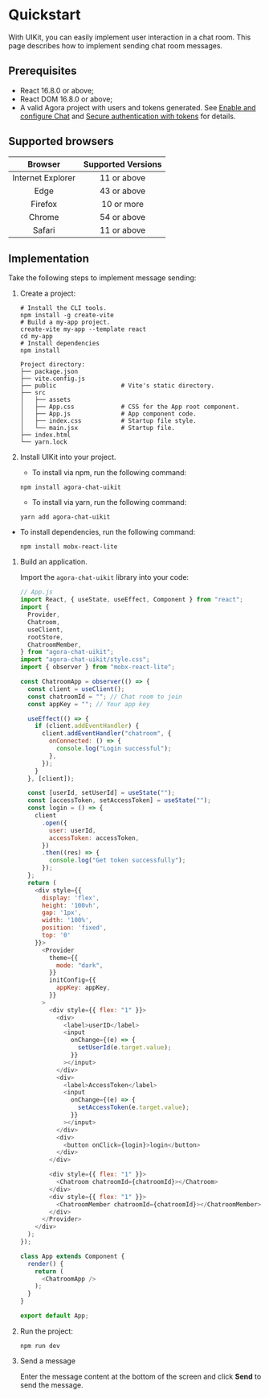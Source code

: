# Quickstart

With UIKit, you can easily implement user interaction in a chat room. This page describes how to implement sending chat room messages.

## Prerequisites

- React 16.8.0 or above;
- React DOM 16.8.0 or above;
- A valid Agora project with users and tokens generated. See [Enable and configure Chat](https://docs.agora.io/en/agora-chat/get-started/enable) and [Secure authentication with tokens](https://docs.agora.io/en/agora-chat/develop/authentication) for details. 

## Supported browsers

| Browser | Supported Versions |
|:---:|:---:|
| Internet Explorer | 11 or above |
| Edge | 43 or above |
| Firefox | 10 or more |
| Chrome | 54 or above |
| Safari | 11 or above |

## Implementation

Take the following steps to implement message sending:

1. Create a project:

    ```
    # Install the CLI tools.
    npm install -g create-vite
    # Build a my-app project.
    create-vite my-app --template react 
    cd my-app
    # Install dependencies
    npm install
    ```

    ```
    Project directory:
    ├── package.json
    ├── vite.config.js  
    ├── public                  # Vite's static directory.
    ├── src
    │   ├── assets
    │   ├── App.css             # CSS for the App root component.
    │   ├── App.js              # App component code.
    │   ├── index.css           # Startup file style.
    │   └── main.jsx            # Startup file.
    ├── index.html
    └── yarn.lock
    ```

1. Install UIKit into your project.

   - To install via npm, run the following command:

    ```
    npm install agora-chat-uikit
    ```
   
   - To install via yarn, run the following command:

    ```
    yarn add agora-chat-uikit
    ```

  - To install dependencies, run the following command:

    ```
    npm install mobx-react-lite
    ```
   
1. Build an application.

   Import the `agora-chat-uikit` library into your code:

    ```javascript
    // App.js
    import React, { useState, useEffect, Component } from "react";
    import {
      Provider,
      Chatroom,
      useClient,
      rootStore,
      ChatroomMember,
    } from "agora-chat-uikit";
    import "agora-chat-uikit/style.css";
    import { observer } from "mobx-react-lite";
    
    const ChatroomApp = observer(() => {
      const client = useClient();
      const chatroomId = ""; // Chat room to join
      const appKey = ""; // Your app key
    
      useEffect(() => {
        if (client.addEventHandler) {
          client.addEventHandler("chatroom", {
            onConnected: () => {
              console.log("Login successful");
            },
          });
        }
      }, [client]);
    
      const [userId, setUserId] = useState("");
      const [accessToken, setAccessToken] = useState("");
      const login = () => {
        client
          .open({
            user: userId,
            accessToken: accessToken,
          })
          .then((res) => {
            console.log("Get token successfully");
          });
      };
      return (
        <div style={{
          display: 'flex',
          height: '100vh',
          gap: '1px',
          width: '100%',
          position: 'fixed',
          top: '0'
        }}>
          <Provider
            theme={{
              mode: "dark",
            }}
            initConfig={{
              appKey: appKey,
            }}
          >
            <div style={{ flex: "1" }}>
              <div>
                <label>userID</label>
                <input
                  onChange={(e) => {
                    setUserId(e.target.value);
                  }}
                ></input>
              </div>
              <div>
                <label>AccessToken</label>
                <input
                  onChange={(e) => {
                    setAccessToken(e.target.value);
                  }}
                ></input>
              </div>
              <div>
                <button onClick={login}>login</button>
              </div>
            </div>
    
            <div style={{ flex: "1" }}>
              <Chatroom chatroomId={chatroomId}></Chatroom>
            </div>
            <div style={{ flex: "1" }}>
              <ChatroomMember chatroomId={chatroomId}></ChatroomMember>
            </div>
          </Provider>
        </div>
      );
    });

    class App extends Component {
      render() {
        return (
          <ChatroomApp />
        );
      }
    }

    export default App;
    ```

1. Run the project:

    ```
    npm run dev
    ```

1. Send a message

   Enter the message content at the bottom of the screen and click **Send** to send the message.
